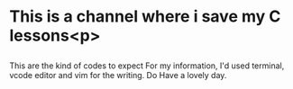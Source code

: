 # <p>This is a channel where i save my C lessons<p\>
<p> This are the kind of codes to expect <p\>
For my information, I'd used terminal, vcode editor and vim for the writing.<p\>
Do Have a lovely day.
